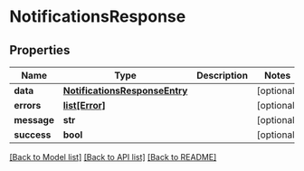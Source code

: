 # NotificationsResponse

## Properties
| Name        | Type                                                            | Description | Notes      |
| ----------- | --------------------------------------------------------------- | ----------- | ---------- |
| **data**    | [**NotificationsResponseEntry**](NotificationsResponseEntry.md) |             | [optional] |
| **errors**  | [**list[Error]**](Error.md)                                     |             | [optional] |
| **message** | **str**                                                         |             | [optional] |
| **success** | **bool**                                                        |             | [optional] |

[[Back to Model list]](../README.md#documentation-for-models) [[Back to API list]](../README.md#documentation-for-api-endpoints) [[Back to README]](../README.md)
